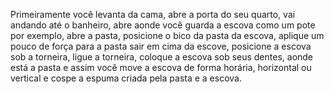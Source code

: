 Primeiramente você levanta da cama, abre a porta do seu quarto, vai andando até o banheiro, abre aonde você guarda a escova como um pote por exemplo, abre a pasta, posicione o bico da pasta da escova, aplique um pouco de força para a pasta sair em cima da escove, posicione a escova sob a torneira, ligue a torneira, coloque a escova sob seus dentes, aonde está a pasta e assim você move a escova de forma horária, horizontal ou vertical e cospe a espuma criada pela pasta e a escova.
